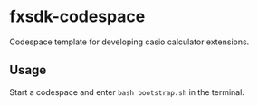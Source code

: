 # fxsdk-codespace
Codespace template for developing casio calculator extensions.

## Usage
Start a codespace and enter `bash bootstrap.sh` in the terminal.
